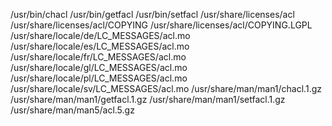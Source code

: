 /usr/bin/chacl
/usr/bin/getfacl
/usr/bin/setfacl
/usr/share/licenses/acl
/usr/share/licenses/acl/COPYING
/usr/share/licenses/acl/COPYING.LGPL
/usr/share/locale/de/LC_MESSAGES/acl.mo
/usr/share/locale/es/LC_MESSAGES/acl.mo
/usr/share/locale/fr/LC_MESSAGES/acl.mo
/usr/share/locale/gl/LC_MESSAGES/acl.mo
/usr/share/locale/pl/LC_MESSAGES/acl.mo
/usr/share/locale/sv/LC_MESSAGES/acl.mo
/usr/share/man/man1/chacl.1.gz
/usr/share/man/man1/getfacl.1.gz
/usr/share/man/man1/setfacl.1.gz
/usr/share/man/man5/acl.5.gz
